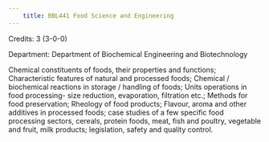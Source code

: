```yaml
---
    title: BBL441 Food Science and Engineering
---
```

Credits: 3 (3-0-0)

Department: Department of Biochemical Engineering and Biotechnology

Chemical constituents of foods, their properties and functions; Characteristic features of natural and processed foods; Chemical / biochemical reactions in storage / handling of foods; Units operations in food processing- size reduction, evaporation, filtration etc.; Methods for food preservation; Rheology of food products; Flavour, aroma and other additives in processed foods; case studies of a few specific food processing sectors, cereals, protein foods, meat, fish and poultry, vegetable and fruit, milk products; legislation, safety and quality control.